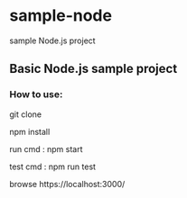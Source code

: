 # sample-node
sample Node.js project

## Basic Node.js sample project

### How to use: ###

git clone

npm install

run cmd : npm start

test cmd : npm run test

browse https://localhost:3000/

